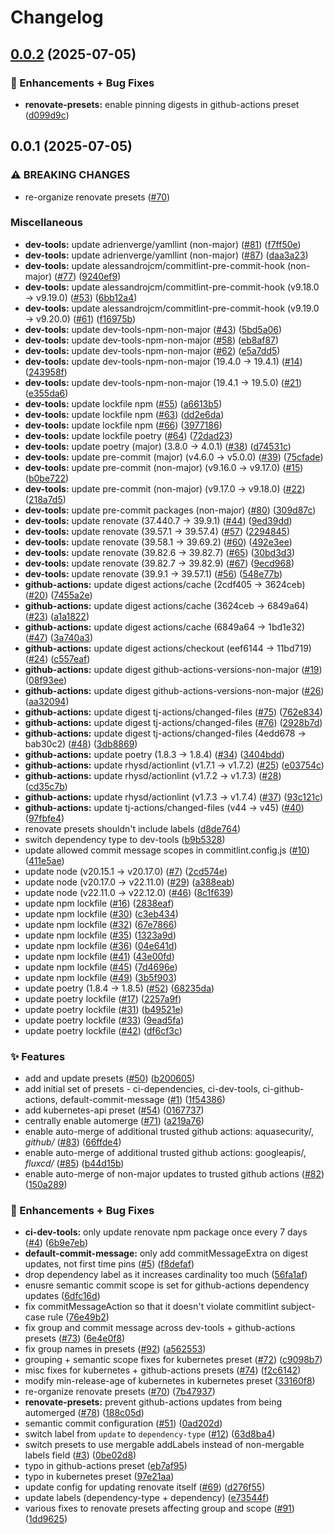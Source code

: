 # Changelog

## [0.0.2](https://github.com/ppat/renovate-presets/compare/v0.0.1...v0.0.2) (2025-07-05)


### 🚀 Enhancements + Bug Fixes

* **renovate-presets:** enable pinning digests in github-actions preset ([d099d9c](https://github.com/ppat/renovate-presets/commit/d099d9ca6f85cbeff0cbe0d9757f65d12e0d7ee9))

## 0.0.1 (2025-07-05)


### ⚠ BREAKING CHANGES

* re-organize renovate presets ([#70](https://github.com/ppat/renovate-presets/issues/70))

### Miscellaneous

* **dev-tools:** update adrienverge/yamllint (non-major) ([#81](https://github.com/ppat/renovate-presets/issues/81)) ([f7ff50e](https://github.com/ppat/renovate-presets/commit/f7ff50eeb0615ea9b6a630f900cf93001b33dd0d))
* **dev-tools:** update adrienverge/yamllint (non-major) ([#87](https://github.com/ppat/renovate-presets/issues/87)) ([daa3a23](https://github.com/ppat/renovate-presets/commit/daa3a23db4492465e96875512da05ab54b1a2378))
* **dev-tools:** update alessandrojcm/commitlint-pre-commit-hook (non-major) ([#77](https://github.com/ppat/renovate-presets/issues/77)) ([9240ef9](https://github.com/ppat/renovate-presets/commit/9240ef9f7c00dd0177ccf98d35d9e6afcd8c8b9e))
* **dev-tools:** update alessandrojcm/commitlint-pre-commit-hook (v9.18.0 -&gt; v9.19.0) ([#53](https://github.com/ppat/renovate-presets/issues/53)) ([6bb12a4](https://github.com/ppat/renovate-presets/commit/6bb12a4c37ad68d41b7087ebede6038bbe871d91))
* **dev-tools:** update alessandrojcm/commitlint-pre-commit-hook (v9.19.0 -&gt; v9.20.0) ([#61](https://github.com/ppat/renovate-presets/issues/61)) ([f16975b](https://github.com/ppat/renovate-presets/commit/f16975b5e9a987f50534ea9d85c743b47690f3d0))
* **dev-tools:** update dev-tools-npm-non-major ([#43](https://github.com/ppat/renovate-presets/issues/43)) ([5bd5a06](https://github.com/ppat/renovate-presets/commit/5bd5a06f14d86b875659d84fc1e462c8012bfd0d))
* **dev-tools:** update dev-tools-npm-non-major ([#58](https://github.com/ppat/renovate-presets/issues/58)) ([eb8af87](https://github.com/ppat/renovate-presets/commit/eb8af87d5714361918d4a28105e6d650442bf0d4))
* **dev-tools:** update dev-tools-npm-non-major ([#62](https://github.com/ppat/renovate-presets/issues/62)) ([e5a7dd5](https://github.com/ppat/renovate-presets/commit/e5a7dd5440d8012f289c4c1dffcca7599d798fca))
* **dev-tools:** update dev-tools-npm-non-major (19.4.0 -&gt; 19.4.1) ([#14](https://github.com/ppat/renovate-presets/issues/14)) ([243958f](https://github.com/ppat/renovate-presets/commit/243958f75f6abc30419e44d05bbc764d888060d3))
* **dev-tools:** update dev-tools-npm-non-major (19.4.1 -&gt; 19.5.0) ([#21](https://github.com/ppat/renovate-presets/issues/21)) ([e355da6](https://github.com/ppat/renovate-presets/commit/e355da68b2e027bd3f3f7c36dff4f92d30b4b805))
* **dev-tools:** update lockfile npm ([#55](https://github.com/ppat/renovate-presets/issues/55)) ([a6613b5](https://github.com/ppat/renovate-presets/commit/a6613b556468623566a56c2fbd4d59128e5dc122))
* **dev-tools:** update lockfile npm ([#63](https://github.com/ppat/renovate-presets/issues/63)) ([dd2e6da](https://github.com/ppat/renovate-presets/commit/dd2e6dac0f8d3a3dbd5ff6600a63ff248655a27d))
* **dev-tools:** update lockfile npm ([#66](https://github.com/ppat/renovate-presets/issues/66)) ([3977186](https://github.com/ppat/renovate-presets/commit/397718687b2b9988487b2d295a27a282f7f84e9f))
* **dev-tools:** update lockfile poetry ([#64](https://github.com/ppat/renovate-presets/issues/64)) ([72dad23](https://github.com/ppat/renovate-presets/commit/72dad230faa0d3b1f78afddad670e7b00940ae84))
* **dev-tools:** update poetry (major) (3.8.0 -&gt; 4.0.1) ([#38](https://github.com/ppat/renovate-presets/issues/38)) ([d74531c](https://github.com/ppat/renovate-presets/commit/d74531c0bb8e9a30999c5285c881284096673b45))
* **dev-tools:** update pre-commit (major) (v4.6.0 -&gt; v5.0.0) ([#39](https://github.com/ppat/renovate-presets/issues/39)) ([75cfade](https://github.com/ppat/renovate-presets/commit/75cfade5bb6ffe29bfb415e4521e1bf64e5a5e0d))
* **dev-tools:** update pre-commit (non-major) (v9.16.0 -&gt; v9.17.0) ([#15](https://github.com/ppat/renovate-presets/issues/15)) ([b0be722](https://github.com/ppat/renovate-presets/commit/b0be72299115092d5a6c68043387c2d71db97286))
* **dev-tools:** update pre-commit (non-major) (v9.17.0 -&gt; v9.18.0) ([#22](https://github.com/ppat/renovate-presets/issues/22)) ([218a7d5](https://github.com/ppat/renovate-presets/commit/218a7d599b4d4430ff699bd7314718b1e5489349))
* **dev-tools:** update pre-commit packages (non-major) ([#80](https://github.com/ppat/renovate-presets/issues/80)) ([309d87c](https://github.com/ppat/renovate-presets/commit/309d87c8231ce222c8ab05b9db7d200266542242))
* **dev-tools:** update renovate (37.440.7 -&gt; 39.9.1) ([#44](https://github.com/ppat/renovate-presets/issues/44)) ([9ed39dd](https://github.com/ppat/renovate-presets/commit/9ed39dd7b698ac3c9b11d5041c26c7b0a8f8aa28))
* **dev-tools:** update renovate (39.57.1 -&gt; 39.57.4) ([#57](https://github.com/ppat/renovate-presets/issues/57)) ([2294845](https://github.com/ppat/renovate-presets/commit/229484557e9de77883ed48a9ba62997270ca0739))
* **dev-tools:** update renovate (39.58.1 -&gt; 39.69.2) ([#60](https://github.com/ppat/renovate-presets/issues/60)) ([492e3ee](https://github.com/ppat/renovate-presets/commit/492e3ee831fa9f2bfa159d7d3fccb0a918f64058))
* **dev-tools:** update renovate (39.82.6 -&gt; 39.82.7) ([#65](https://github.com/ppat/renovate-presets/issues/65)) ([30bd3d3](https://github.com/ppat/renovate-presets/commit/30bd3d3ccf3982cb1317fd1aca962995e8df7522))
* **dev-tools:** update renovate (39.82.7 -&gt; 39.82.9) ([#67](https://github.com/ppat/renovate-presets/issues/67)) ([9ecd968](https://github.com/ppat/renovate-presets/commit/9ecd968afeb9ab660679ea7e1c1e67d24dfee853))
* **dev-tools:** update renovate (39.9.1 -&gt; 39.57.1) ([#56](https://github.com/ppat/renovate-presets/issues/56)) ([548e77b](https://github.com/ppat/renovate-presets/commit/548e77bb354d8414205bfb1a2a88a8b5e1ba460c))
* **github-actions:** update digest actions/cache (2cdf405 -&gt; 3624ceb) ([#20](https://github.com/ppat/renovate-presets/issues/20)) ([7455a2e](https://github.com/ppat/renovate-presets/commit/7455a2edbc7043e8abe74047a7f2401ff9812cab))
* **github-actions:** update digest actions/cache (3624ceb -&gt; 6849a64) ([#23](https://github.com/ppat/renovate-presets/issues/23)) ([a1a1822](https://github.com/ppat/renovate-presets/commit/a1a1822d51cc3c3dbcd9a9c04296fa02e0116b7b))
* **github-actions:** update digest actions/cache (6849a64 -&gt; 1bd1e32) ([#47](https://github.com/ppat/renovate-presets/issues/47)) ([3a740a3](https://github.com/ppat/renovate-presets/commit/3a740a365e4c4f669aa70809d6bc22742de14c4d))
* **github-actions:** update digest actions/checkout (eef6144 -&gt; 11bd719) ([#24](https://github.com/ppat/renovate-presets/issues/24)) ([c557eaf](https://github.com/ppat/renovate-presets/commit/c557eaf367a6810083c75beda900f08e42e5e7ea))
* **github-actions:** update digest github-actions-versions-non-major ([#19](https://github.com/ppat/renovate-presets/issues/19)) ([08f93ee](https://github.com/ppat/renovate-presets/commit/08f93ee76e30c71e7aa74e209a8fa9ba8b5ea6fd))
* **github-actions:** update digest github-actions-versions-non-major ([#26](https://github.com/ppat/renovate-presets/issues/26)) ([aa32094](https://github.com/ppat/renovate-presets/commit/aa320940fe79abfe9600d7ffa3df62206804e2ca))
* **github-actions:** update digest tj-actions/changed-files ([#75](https://github.com/ppat/renovate-presets/issues/75)) ([762e834](https://github.com/ppat/renovate-presets/commit/762e83477e8790bde72d92716c67778551c211c6))
* **github-actions:** update digest tj-actions/changed-files ([#76](https://github.com/ppat/renovate-presets/issues/76)) ([2928b7d](https://github.com/ppat/renovate-presets/commit/2928b7dc3d61f8b53cc9adfe43c607564be1ecca))
* **github-actions:** update digest tj-actions/changed-files (4edd678 -&gt; bab30c2) ([#48](https://github.com/ppat/renovate-presets/issues/48)) ([3db8869](https://github.com/ppat/renovate-presets/commit/3db88697641e361c8f138cb48d44676d95d9f412))
* **github-actions:** update poetry (1.8.3 -&gt; 1.8.4) ([#34](https://github.com/ppat/renovate-presets/issues/34)) ([3404bdd](https://github.com/ppat/renovate-presets/commit/3404bdd751fcfd5c4c7b6900d8bf0a76e09d23ed))
* **github-actions:** update rhysd/actionlint (v1.7.1 -&gt; v1.7.2) ([#25](https://github.com/ppat/renovate-presets/issues/25)) ([e03754c](https://github.com/ppat/renovate-presets/commit/e03754c0b606d97a592110736600f777177f0160))
* **github-actions:** update rhysd/actionlint (v1.7.2 -&gt; v1.7.3) ([#28](https://github.com/ppat/renovate-presets/issues/28)) ([cd35c7b](https://github.com/ppat/renovate-presets/commit/cd35c7bbee808fb4bbecfd4d6f533de530364434))
* **github-actions:** update rhysd/actionlint (v1.7.3 -&gt; v1.7.4) ([#37](https://github.com/ppat/renovate-presets/issues/37)) ([93c121c](https://github.com/ppat/renovate-presets/commit/93c121c93c407a28a11d6bf79e5bd8f4bc6e9bb4))
* **github-actions:** update tj-actions/changed-files (v44 -&gt; v45) ([#40](https://github.com/ppat/renovate-presets/issues/40)) ([97fbfe4](https://github.com/ppat/renovate-presets/commit/97fbfe4fc3662285e67da9befeff000116dc5f6a))
* renovate presets shouldn't include labels ([d8de764](https://github.com/ppat/renovate-presets/commit/d8de764d9d3c23b0e557e364d9e020cece8955e2))
* switch dependency type to dev-tools ([b9b5328](https://github.com/ppat/renovate-presets/commit/b9b53285df2e0c2223b7d485f2e1db923447ece9))
* update allowed commit message scopes in commitlint.config.js ([#10](https://github.com/ppat/renovate-presets/issues/10)) ([411e5ae](https://github.com/ppat/renovate-presets/commit/411e5aee5f50d7703d12f5ae01b94a10064aad72))
* update node (v20.15.1 -&gt; v20.17.0) ([#7](https://github.com/ppat/renovate-presets/issues/7)) ([2cd574e](https://github.com/ppat/renovate-presets/commit/2cd574e5f48ec2a68a073f0ed2e55acf34d8948b))
* update node (v20.17.0 -&gt; v22.11.0) ([#29](https://github.com/ppat/renovate-presets/issues/29)) ([a388eab](https://github.com/ppat/renovate-presets/commit/a388eabaca25ec509d3650fc8a531af2947d5d4a))
* update node (v22.11.0 -&gt; v22.12.0) ([#46](https://github.com/ppat/renovate-presets/issues/46)) ([8c1f639](https://github.com/ppat/renovate-presets/commit/8c1f639292eddbff55b024a5f868eca7aa686852))
* update npm lockfile ([#16](https://github.com/ppat/renovate-presets/issues/16)) ([2838eaf](https://github.com/ppat/renovate-presets/commit/2838eaf202537a0a04c353717440c2efc0a8c072))
* update npm lockfile ([#30](https://github.com/ppat/renovate-presets/issues/30)) ([c3eb434](https://github.com/ppat/renovate-presets/commit/c3eb434d63b8aa0892a5b6c6a7ca3af0e4d8b6e1))
* update npm lockfile ([#32](https://github.com/ppat/renovate-presets/issues/32)) ([67e7866](https://github.com/ppat/renovate-presets/commit/67e7866f65c80b2d71c859018d42be41046eb7d3))
* update npm lockfile ([#35](https://github.com/ppat/renovate-presets/issues/35)) ([1323a9d](https://github.com/ppat/renovate-presets/commit/1323a9d4f433786688545f23c3b98c74eac9bcc3))
* update npm lockfile ([#36](https://github.com/ppat/renovate-presets/issues/36)) ([04e641d](https://github.com/ppat/renovate-presets/commit/04e641d5755d2690c57df73c2cc5325b4678008d))
* update npm lockfile ([#41](https://github.com/ppat/renovate-presets/issues/41)) ([43e00fd](https://github.com/ppat/renovate-presets/commit/43e00fdca4f42d437ccf314d4c3c111c89651b61))
* update npm lockfile ([#45](https://github.com/ppat/renovate-presets/issues/45)) ([7d4696e](https://github.com/ppat/renovate-presets/commit/7d4696ea7862cfea336d614557a920b1b22683f5))
* update npm lockfile ([#49](https://github.com/ppat/renovate-presets/issues/49)) ([3b5f903](https://github.com/ppat/renovate-presets/commit/3b5f9037154a14b3e328eeaf6af2f1ebd2421c4b))
* update poetry (1.8.4 -&gt; 1.8.5) ([#52](https://github.com/ppat/renovate-presets/issues/52)) ([68235da](https://github.com/ppat/renovate-presets/commit/68235da9321c00919763b003cb49fb41025fc361))
* update poetry lockfile ([#17](https://github.com/ppat/renovate-presets/issues/17)) ([2257a9f](https://github.com/ppat/renovate-presets/commit/2257a9f522efadf3b7a480ff7e544b1d3166d0aa))
* update poetry lockfile ([#31](https://github.com/ppat/renovate-presets/issues/31)) ([b49521e](https://github.com/ppat/renovate-presets/commit/b49521ea6fcd32cc933c9a087f664a0df0b98971))
* update poetry lockfile ([#33](https://github.com/ppat/renovate-presets/issues/33)) ([9ead5fa](https://github.com/ppat/renovate-presets/commit/9ead5fae2d6bddf7158251c9340c289637ff3eb8))
* update poetry lockfile ([#42](https://github.com/ppat/renovate-presets/issues/42)) ([df6cf3c](https://github.com/ppat/renovate-presets/commit/df6cf3c5bf4cf844f7e84a89531cd09c4bc5e1ef))


### ✨ Features

* add and update presets ([#50](https://github.com/ppat/renovate-presets/issues/50)) ([b200605](https://github.com/ppat/renovate-presets/commit/b2006052ac278f1490b30f4292f1d1d6df5f659a))
* add initial set of presets - ci-dependencies, ci-dev-tools, ci-github-actions, default-commit-message ([#1](https://github.com/ppat/renovate-presets/issues/1)) ([1f54386](https://github.com/ppat/renovate-presets/commit/1f5438696a7d23076ec5faf2fae094b3bf501409))
* add kubernetes-api preset ([#54](https://github.com/ppat/renovate-presets/issues/54)) ([0167737](https://github.com/ppat/renovate-presets/commit/0167737107c7c6bd72a18749186e1afa09e5dd53))
* centrally enable automerge ([#71](https://github.com/ppat/renovate-presets/issues/71)) ([a219a76](https://github.com/ppat/renovate-presets/commit/a219a760d4ddb2c96e10c0be82bd5de5a216c603))
* enable auto-merge of additional trusted github actions: aquasecurity/*, github/* ([#83](https://github.com/ppat/renovate-presets/issues/83)) ([66ffde4](https://github.com/ppat/renovate-presets/commit/66ffde40a5f7e1b72c8dbbf97fcc4c0876d68b05))
* enable auto-merge of additional trusted github actions: googleapis/*, fluxcd/* ([#85](https://github.com/ppat/renovate-presets/issues/85)) ([b44d15b](https://github.com/ppat/renovate-presets/commit/b44d15bbb67b032a066391083bbc1d45417cf863))
* enable auto-merge of non-major updates to trusted github actions ([#82](https://github.com/ppat/renovate-presets/issues/82)) ([150a289](https://github.com/ppat/renovate-presets/commit/150a289e70627132aa6b5ef7e2ac4576b90e068a))


### 🚀 Enhancements + Bug Fixes

* **ci-dev-tools:** only update renovate npm package once every 7 days ([#4](https://github.com/ppat/renovate-presets/issues/4)) ([6b9e7eb](https://github.com/ppat/renovate-presets/commit/6b9e7eb26ad92c8e198ea426004cd4fcfd9ab22f))
* **default-commit-message:** only add commitMessageExtra on digest updates, not first time pins ([#5](https://github.com/ppat/renovate-presets/issues/5)) ([f8defaf](https://github.com/ppat/renovate-presets/commit/f8defafca2b7f422074a62982099f611d01c29ea))
* drop dependency label as it increases cardinality too much ([56fa1af](https://github.com/ppat/renovate-presets/commit/56fa1afe7a66a2eb95a73c66e44ed666090f704e))
* enusre semantic commit scope is set for github-actions dependency updates ([6dfc16d](https://github.com/ppat/renovate-presets/commit/6dfc16d610a2ca39bac442b419be34f15048a53d))
* fix commitMessageAction so that it doesn't violate commitlint subject-case rule ([76e49b2](https://github.com/ppat/renovate-presets/commit/76e49b255745f8e5d9cc9729fb1bcdbb9b8f1ff6))
* fix group and commit message across dev-tools + github-actions presets ([#73](https://github.com/ppat/renovate-presets/issues/73)) ([6e4e0f8](https://github.com/ppat/renovate-presets/commit/6e4e0f86a4f01c7ccf2c110593e28ee2ad079888))
* fix group names in presets ([#92](https://github.com/ppat/renovate-presets/issues/92)) ([a562553](https://github.com/ppat/renovate-presets/commit/a562553a3024822abadcfa28ba8aed0c9efae30f))
* grouping + semantic scope fixes for kubernetes preset ([#72](https://github.com/ppat/renovate-presets/issues/72)) ([c9098b7](https://github.com/ppat/renovate-presets/commit/c9098b7ffc7014843b342fd0943447403649562e))
* misc fixes for kubernetes + github-actions presets ([#74](https://github.com/ppat/renovate-presets/issues/74)) ([f2c6142](https://github.com/ppat/renovate-presets/commit/f2c61423d04aee00808474d7fc4a2b68ba8c7d95))
* modify min-release-age of kubernetes in kubernetes preset ([33160f8](https://github.com/ppat/renovate-presets/commit/33160f82415ef67274f35cac2175ebf410c589ee))
* re-organize renovate presets ([#70](https://github.com/ppat/renovate-presets/issues/70)) ([7b47937](https://github.com/ppat/renovate-presets/commit/7b479371b6244d272eb17534d62ff5b440adbb2f))
* **renovate-presets:** prevent github-actions updates from being automerged ([#78](https://github.com/ppat/renovate-presets/issues/78)) ([188c05d](https://github.com/ppat/renovate-presets/commit/188c05d1b8251b3db992170ffcdb4ad5507cfee7))
* semantic commit configuration ([#51](https://github.com/ppat/renovate-presets/issues/51)) ([0ad202d](https://github.com/ppat/renovate-presets/commit/0ad202d51f40c55c09f9fbd4585b6d3c9222413a))
* switch label from `update` to `dependency-type` ([#12](https://github.com/ppat/renovate-presets/issues/12)) ([63d8ba4](https://github.com/ppat/renovate-presets/commit/63d8ba43864f015368c8ad025cec93c693cb1fb9))
* switch presets to use mergable addLabels instead of non-mergable labels field ([#3](https://github.com/ppat/renovate-presets/issues/3)) ([0be02d8](https://github.com/ppat/renovate-presets/commit/0be02d8fedf8ab350111c366ef60ec12fb72d5d3))
* typo in github-actions preset ([eb7af95](https://github.com/ppat/renovate-presets/commit/eb7af95eb09c79d6df365ffe454a7f255403267f))
* typo in kubernetes preset ([97e21aa](https://github.com/ppat/renovate-presets/commit/97e21aaee3458efd33e53f931307b54f44e61e1d))
* update config for updating renovate itself ([#69](https://github.com/ppat/renovate-presets/issues/69)) ([d276f55](https://github.com/ppat/renovate-presets/commit/d276f55e66a15c435c42f64f3b3f686992b63370))
* update labels (dependency-type + dependency) ([e73544f](https://github.com/ppat/renovate-presets/commit/e73544f33b7e1e61cde82f90c1d2c62de64ea944))
* various fixes to renovate presets affecting group and scope ([#91](https://github.com/ppat/renovate-presets/issues/91)) ([1dd9625](https://github.com/ppat/renovate-presets/commit/1dd96257fab88e32ba6666aaf2241c60c01cc29d))
